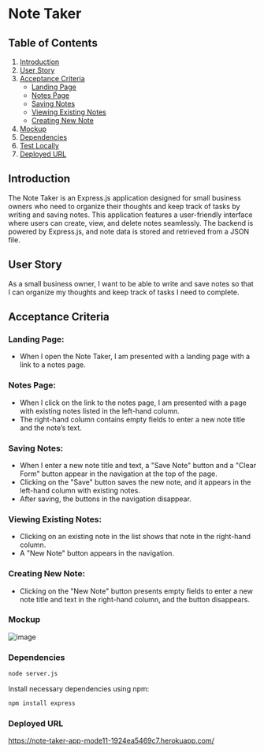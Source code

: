 # Note Taker

## Table of Contents

1. [Introduction](#introduction)
2. [User Story](#user-story)
3. [Acceptance Criteria](#acceptance-criteria)
   - [Landing Page](#landing-page)
   - [Notes Page](#notes-page)
   - [Saving Notes](#saving-notes)
   - [Viewing Existing Notes](#viewing-existing-notes)
   - [Creating New Note](#creating-new-note)
4. [Mockup](#mockup)
5. [Dependencies](#dependencies)
6. [Test Locally](#test-locally)
7. [Deployed URL](#Deployed-URL)

## Introduction

The Note Taker is an Express.js application designed for small business owners who need to organize their thoughts and keep track of tasks by writing and saving notes. This application features a user-friendly interface where users can create, view, and delete notes seamlessly. The backend is powered by Express.js, and note data is stored and retrieved from a JSON file.

## User Story

As a small business owner, I want to be able to write and save notes so that I can organize my thoughts and keep track of tasks I need to complete.

## Acceptance Criteria

### Landing Page:

- When I open the Note Taker, I am presented with a landing page with a link to a notes page.

### Notes Page:

- When I click on the link to the notes page, I am presented with a page with existing notes listed in the left-hand column.
- The right-hand column contains empty fields to enter a new note title and the note’s text.

### Saving Notes:

- When I enter a new note title and text, a "Save Note" button and a "Clear Form" button appear in the navigation at the top of the page.
- Clicking on the "Save" button saves the new note, and it appears in the left-hand column with existing notes.
- After saving, the buttons in the navigation disappear.

### Viewing Existing Notes:

- Clicking on an existing note in the list shows that note in the right-hand column.
- A "New Note" button appears in the navigation.

### Creating New Note:

- Clicking on the "New Note" button presents empty fields to enter a new note title and text in the right-hand column, and the button disappears.

### Mockup

![image](https://github.com/Yogesh699/Note-Taker/assets/143371945/cc3dbc3d-645c-4959-aa8f-d76e38b4df69)

### Dependencies
```bash
node server.js
```

Install necessary dependencies using npm:

```bash
npm install express
```

### Deployed URL
https://note-taker-app-mode11-1924ea5469c7.herokuapp.com/